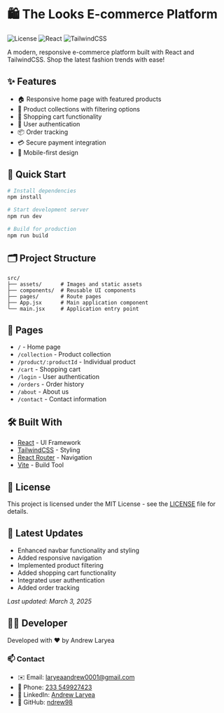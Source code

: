 # 🛍️ The Looks E-commerce Platform

![License](https://img.shields.io/badge/license-MIT-blue.svg)
![React](https://img.shields.io/badge/React-18.2.0-61dafb.svg)
![TailwindCSS](https://img.shields.io/badge/TailwindCSS-3.0-38bdf8.svg)

A modern, responsive e-commerce platform built with React and TailwindCSS. Shop the latest fashion trends with ease!

## ✨ Features

- 🏠 Responsive home page with featured products
- 👕 Product collections with filtering options
- 🛒 Shopping cart functionality
- 👤 User authentication
- 📦 Order tracking
- 💳 Secure payment integration
- 📱 Mobile-first design

## 🚀 Quick Start

```bash
# Install dependencies
npm install

# Start development server
npm run dev

# Build for production
npm run build
```

## 🗂️ Project Structure

```
src/
├── assets/      # Images and static assets
├── components/  # Reusable UI components
├── pages/       # Route pages
├── App.jsx      # Main application component
└── main.jsx     # Application entry point
```

## 📱 Pages

- `/` - Home page
- `/collection` - Product collection
- `/product/:productId` - Individual product
- `/cart` - Shopping cart
- `/login` - User authentication
- `/orders` - Order history
- `/about` - About us
- `/contact` - Contact information

## 🛠️ Built With

- [React](https://reactjs.org/) - UI Framework
- [TailwindCSS](https://tailwindcss.com/) - Styling
- [React Router](https://reactrouter.com/) - Navigation
- [Vite](https://vitejs.dev/) - Build Tool

## 📝 License

This project is licensed under the MIT License - see the [LICENSE](LICENSE) file for details.

## 🔄 Latest Updates

- Enhanced navbar functionality and styling
- Added responsive navigation
- Implemented product filtering
- Added shopping cart functionality
- Integrated user authentication
- Added order tracking

_Last updated: March 3, 2025_

## 👨‍💻 Developer

Developed with ❤️ by Andrew Laryea

### 📫 Contact

- ✉️ Email: [laryeaandrew0001@gmail.com](mailto:laryeaandrew0001@gmail.com)
- 📱 Phone: [233 549927423](tel:+233549927423)
- 💼 LinkedIn: [Andrew Laryea](https://www.linkedin.com/in/andrew-laryea-341121282/)
- 🐙 GitHub: [ndrew98](https://github.com/ndrew98)
